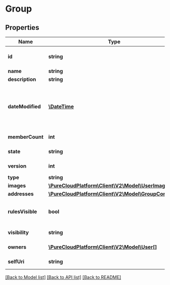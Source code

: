 # Group

## Properties
Name | Type | Description | Notes
------------ | ------------- | ------------- | -------------
**id** | **string** | The globally unique identifier for the object. | [optional] 
**name** | **string** | The group name. | 
**description** | **string** |  | [optional] 
**dateModified** | [**\DateTime**](\DateTime.md) | Last modified date/time. Date time is represented as an ISO-8601 string. For example: yyyy-MM-ddTHH:mm:ss.SSSZ | [optional] 
**memberCount** | **int** | Number of members. | [optional] 
**state** | **string** | Active, inactive, or deleted state. | [optional] 
**version** | **int** | Current version for this resource. | [optional] 
**type** | **string** | Type of group. | 
**images** | [**\PureCloudPlatform\Client\V2\Model\UserImage[]**](UserImage.md) |  | [optional] 
**addresses** | [**\PureCloudPlatform\Client\V2\Model\GroupContact[]**](GroupContact.md) |  | [optional] 
**rulesVisible** | **bool** | Are membership rules visible to the person requesting to view the group | 
**visibility** | **string** | Who can view this group | 
**owners** | [**\PureCloudPlatform\Client\V2\Model\User[]**](User.md) | Owners of the group | [optional] 
**selfUri** | **string** | The URI for this object | [optional] 

[[Back to Model list]](../README.md#documentation-for-models) [[Back to API list]](../README.md#documentation-for-api-endpoints) [[Back to README]](../README.md)


